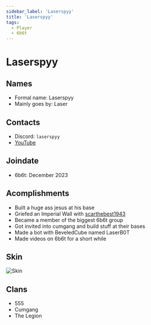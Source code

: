 ```yaml
---
sidebar_label: 'Laserspyy'
title: 'Laserspyy'
tags:
  - Player
  - 6b6t
---
```


# Laserspyy

## Names
* Formal name: Laserspyy
* Mainly goes by: Laser

## Contacts
* Discord: `laserspyy`
* [YouTube](https://www.youtube.com/@Laserspy)

## Joindate
* 6b6t: December 2023

## Acomplishments
* Built a huge ass jesus at his base
* Griefed an Imperial Wall with [scarthebest1943](../Users/scar.md)
* Became a member of the biggest 6b6t group
* Got invited into cumgang and build stuff at their bases
* Made a bot with BeveledCube named LaserB0T
* Made videos on 6b6t for a short while

## Skin
![Skin](https://s.namemc.com/3d/skin/body.png?id=c7d97134bb339108e&model=classic&theta=30&phi=21&time=90&width=100&height=200)

## Clans
* 555
* Cumgang
* The Legion
